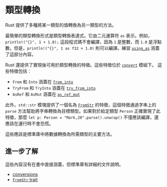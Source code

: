 # 類型轉換

Rust 提供了多種將某一類型的值轉換為另一類型的方法。

最簡單的類型轉換形式是類型轉換表達式。它由二元運算符 `as` 表示。例如，`println!("{}", 1 + 1.0);` 這段程式碼不會編譯，因為 `1` 是整數，而 `1.0` 是浮點數。但是，`println!("{}", 1 as f32 + 1.0)` 則可以編譯。練習 [`using_as`](using_as.rs) 涵蓋了這部分內容。

Rust 還提供了實現後可用於類型轉換的特徵。這些特徵位於 [`convert`](https://doc.rust-lang.org/std/convert/index.html) 模組下。
這些特徵包括：

- `From` 和 `Into` 涵蓋在 [`from_into`](from_into.rs)
- `TryFrom` 和 `TryInto` 涵蓋在 [`try_from_into`](try_from_into.rs)
- `AsRef` 和 `AsMut` 涵蓋在 [`as_ref_mut`](as_ref_mut.rs)

此外，`std::str` 模塊提供了一個名為 [`FromStr`](https://doc.rust-lang.org/std/str/trait.FromStr.html) 的特徵，這個特徵通過字串上的 `parse` 方法幫助將字串轉換為目標類型。如果對於給定類型 `Person` 正確實現了此特徵，那麼 `let p: Person = "Mark,20".parse().unwrap()` 不僅應該編譯，還應該在運行時不會恐慌。

這些應該是標準庫中將數據轉換為所需類型的主要方法。

## 進一步了解

這些內容沒有在書中直接涵蓋，但標準庫有詳細的文件說明。

- [conversions](https://doc.rust-lang.org/std/convert/index.html)
- [`FromStr` trait](https://doc.rust-lang.org/std/str/trait.FromStr.html)
